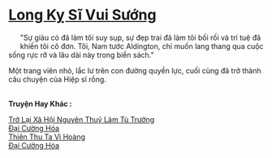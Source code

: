 <a href="https://truyentiki.com/long-ky-si-vui-suong.33659/" title="Long Kỵ Sĩ Vui Sướng"><h1>Long Kỵ Sĩ Vui Sướng</h1></a><div style="display:table"><img align="right" style="float: left; padding: 10px;" src="https://truyentiki.com/images/story/200x260/33659.jpg" alt="">"Sự giàu có đã làm tôi suy sụp, sự đẹp trai đã làm tôi bối rối và trí tuệ đã khiến tôi cô đơn. Tôi, Nam tước Aldington, chỉ muốn lang thang qua cuộc sống rực rỡ và lâu dài này trong biển sách." <p></p> Một trang viên nhỏ, lắc lư trên con đường quyền lực, cuối cùng đã trở thành câu chuyện của Hiệp sĩ rồng.</div><p><br><b>Truyện Hay Khác :</b></p><a href="https://truyentiki.com/tro-lai-xa-hoi-nguyen-thuy-lam-tu-truong.33658/" alt="Trở Lại Xã Hội Nguyên Thuỷ Làm Tù Trưởng">Trở Lại Xã Hội Nguyên Thuỷ Làm Tù Trưởng</a><br/><a href="https://www.pinterest.com/pin/594756694531651678" alt="Đại Cường Hóa">Đại Cường Hóa</a><br/><a href="https://github.com/nownovels/top500/tree/master/truyenhay/33827/" alt="Thiên Thu Ta Vì Hoàng">Thiên Thu Ta Vì Hoàng</a><br/><a href="https://www.flickr.com/photos/188164041@N05/49981065971/" alt="Đại Cường Hóa">Đại Cường Hóa</a><br/>